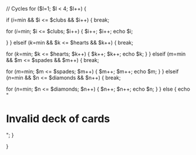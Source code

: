 
<link rel="stylesheet" type="text/css" href="style.css">
<?php
$all = 52;
$min = 1;
$clubs = array( "AC", "2C", "3C", "4C", "5C", "6C", "7C", "8C", "9C", "10C", "JC", "QC", "KC" );
$hearts = array("AH","2H", "3H", "4H", "5H", "6H", "7H", "8H", "9H", "10H", "JH", "QH", "KH");
$spades = array("AS", "2S", "3S", "4S", "5S", "6S","7S", "8S", "9S", "10S", "JS", "QS", "KS");
$diamonds = array("AD", "2D", "3D", "4D", "5D", "6D", "7D", "8D", "9D", "10D", "JD", "QD", "KD");
$si = $clubs + $hearts + $spades+ $diamonds;
// End of Arrays

// Cycles
for ($l=1; $l < 4; $l++) { 

if ($i=$min && $i <= $clubs && $i++) {
	break;

for ($i=$min; $i <= $clubs; $i++) { 
	$i++;
	$i++;
	echo $i;

}
}
elseif ($k=$min && $k <= $hearts && $k++) {
	break;

for ($k=$min; $k <= $hearts; $k++) { 
	$k++;
	$k++;
	echo $k;
}
}
elseif ($m=$min && $m <= $spades && $m++) {
	break;

for ($m=$min; $m <= $spades; $m++) { 
	$m++;
	$m++;
	echo $m;
}
}
elseif ($n=$min && $n <= $diamonds && $n++) {
	break;

for ($n=$min; $n <= $diamonds; $n++) { 
	$n++;
	$n++;
	echo $n;
}
} else {
	echo "<h1>Invalid deck of cards</h1>";
}

}
